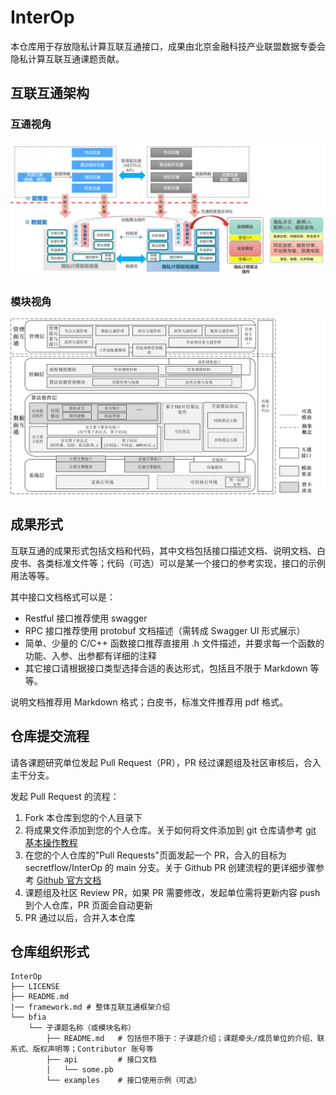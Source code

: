 # InterOp

本仓库用于存放隐私计算互联互通接口，成果由北京金融科技产业联盟数据专委会隐私计算互联互通课题贡献。

## 互联互通架构

### 互通视角

<div align="center">
    <img src=".doc-img/arch-flow.jpg">
</div>

### 模块视角

<div align="center">
    <img src=".doc-img/arch-module.jpg">
</div>


## 成果形式

互联互通的成果形式包括文档和代码，其中文档包括接口描述文档、说明文档、白皮书、各类标准文件等；代码（可选）可以是某一个接口的参考实现，接口的示例用法等等。

其中接口文档格式可以是：

 - Restful 接口推荐使用 swagger
 - RPC 接口推荐使用 protobuf 文档描述（需转成 Swagger UI 形式展示）
 - 简单、少量的 C/C++ 函数接口推荐直接用 .h 文件描述，并要求每一个函数的功能、入参、出参都有详细的注释
 - 其它接口请根据接口类型选择合适的表达形式，包括且不限于 Markdown 等等。

说明文档推荐用 Markdown 格式；白皮书，标准文件推荐用 pdf 格式。


## 仓库提交流程

请各课题研究单位发起 Pull Request（PR），PR 经过课题组及社区审核后，合入主干分支。

发起 Pull Request 的流程：

1. Fork 本仓库到您的个人目录下
2. 将成果文件添加到您的个人仓库。关于如何将文件添加到 git 仓库请参考 [git 基本操作教程](https://git-scm.com/book/zh/v2/Git-%E5%9F%BA%E7%A1%80-%E8%8E%B7%E5%8F%96-Git-%E4%BB%93%E5%BA%93)
3. 在您的个人仓库的"Pull Requests"页面发起一个 PR，合入的目标为 secretflow/InterOp 的 main 分支。关于 Github PR 创建流程的更详细步骤参考 [Github 官方文档](https://docs.github.com/en/pull-requests/collaborating-with-pull-requests/proposing-changes-to-your-work-with-pull-requests/creating-a-pull-request-from-a-fork)
4. 课题组及社区 Review PR，如果 PR 需要修改，发起单位需将更新内容 push 到个人仓库，PR 页面会自动更新
5. PR 通过以后，合并入本仓库


## 仓库组织形式

```
InterOp
├── LICENSE
├── README.md
|── framework.md # 整体互联互通框架介绍
└── bfia
    └── 子课题名称（或模块名称）
        ├── README.md   # 包括但不限于：子课题介绍；课题牵头/成员单位的介绍、联系式、版权声明等；Contributor 账号等
        ├── api         # 接口文档
        │   └── some.pb
        └── examples    # 接口使用示例（可选）
```

